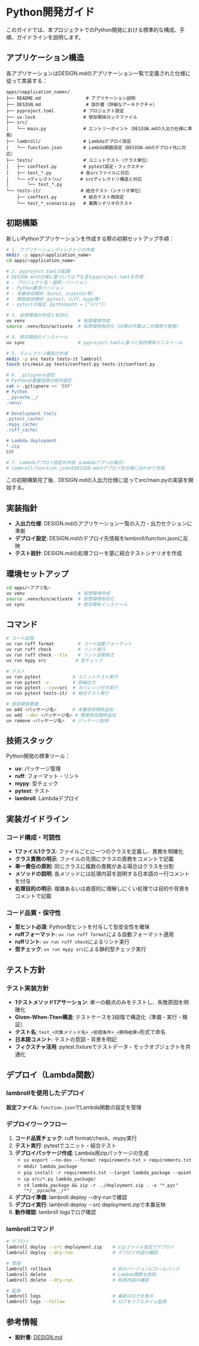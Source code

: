 # Python開発ガイド

このガイドでは、本プロジェクトでのPython開発における標準的な構成、手順、ガイドラインを説明します。

## アプリケーション構造

各アプリケーションはDESIGN.mdのアプリケーション一覧で定義された仕様に従って実装する：

```
apps/<application_name>/
├── README.md                 # アプリケーション説明
├── DESIGN.md                 # 設計書（詳細なアーキテクチャ）
├── pyproject.toml           # プロジェクト設定
├── uv.lock                  # 依存関係ロックファイル
├── src/
│   └── main.py              # エントリーポイント（DESIGN.mdの入出力仕様に準拠）
├── lambroll/                # Lambdaデプロイ設定
│   └── function.json        # Lambda関数設定（DESIGN.mdのデプロイ先に対応）
├── tests/                   # ユニットテスト（クラス単位）
│   ├── conftest.py          # pytest設定・フィクスチャ
│   ├── test_*.py           # 各srcファイルに対応
│   └── <ディレクトリ>/       # srcディレクトリ構造と対応
│       └── test_*.py
└── tests-it/               # 結合テスト（シナリオ単位）
    ├── conftest.py          # 結合テスト用設定
    └── test_*_scenario.py   # 業務シナリオのテスト
```

## 初期構築

新しいPythonアプリケーションを作成する際の初期セットアップ手順：

```bash
# 1. アプリケーションディレクトリの作成
mkdir -p apps/<application_name>
cd apps/<application_name>

# 2. pyproject.tomlの配置
# DESIGN.mdの仕様に基づいて以下を含むpyproject.tomlを作成：
# - プロジェクト名・説明・バージョン
# - Python要求バージョン
# - 本番依存関係（boto3、injector等）
# - 開発依存関係（pytest、ruff、mypy等）
# - pytestの設定（pythonpath = ["src"]）

# 3. 仮想環境の作成と有効化
uv venv                    # 仮想環境作成
source .venv/bin/activate  # 仮想環境有効化（以降の作業はこの環境で実施）

# 4. 依存関係のインストール
uv sync                    # pyproject.tomlに基づく依存関係インストール

# 5. ディレクトリ構造の作成
mkdir -p src tests tests-it lambroll
touch src/main.py tests/conftest.py tests-it/conftest.py

# 6. .gitignore設定
# Python必要最低限の除外設定
cat > .gitignore << 'EOF'
# Python
__pycache__/
.venv/

# Development tools
.pytest_cache/
.mypy_cache/
.ruff_cache/

# Lambda deployment
*.zip
EOF

# 7. Lambdaデプロイ設定の作成（Lambdaアプリの場合）
# lambroll/function.jsonをDESIGN.mdのデプロイ先仕様に合わせて作成
```

この初期構築完了後、DESIGN.mdの入出力仕様に従ってsrc/main.pyの実装を開始する。

## 実装指針

- **入出力仕様**: DESIGN.mdのアプリケーション一覧の入力・出力セクションに準拠
- **デプロイ設定**: DESIGN.mdのデプロイ先情報をlambroll/function.jsonに反映
- **テスト設計**: DESIGN.mdの処理フローを基に結合テストシナリオを作成

## 環境セットアップ

```bash
cd apps/<アプリ名>
uv venv                    # 仮想環境作成
source .venv/bin/activate  # 仮想環境有効化
uv sync                    # 依存関係インストール
```

## コマンド

```bash
# コード品質
uv run ruff format         # コード自動フォーマット
uv run ruff check          # リント実行
uv run ruff check --fix    # リント自動修正
uv run mypy src           # 型チェック

# テスト
uv run pytest            # ユニットテスト実行
uv run pytest -v         # 詳細出力
uv run pytest --cov=src  # カバレッジ付き実行
uv run pytest tests-it/  # 結合テスト実行

# 依存関係管理
uv add <パッケージ名>      # 本番依存関係追加
uv add --dev <パッケージ名> # 開発依存関係追加
uv remove <パッケージ名>   # パッケージ削除
```

## 技術スタック

Python開発の標準ツール：

- **uv**: パッケージ管理
- **ruff**: フォーマット・リント
- **mypy**: 型チェック
- **pytest**: テスト
- **lambroll**: Lambdaデプロイ

## 実装ガイドライン

### コード構成・可読性

- **1ファイル1クラス**: ファイルごとに一つのクラスを定義し、責務を明確化
- **クラス責務の明示**: ファイルの先頭にクラスの責務をコメントで記載
- **単一責任の原則**: 同じクラスに複数の責務がある場合はクラスを分割
- **メソッドの説明**: 各メソッドには処理内容を説明する日本語の一行コメントを付与
- **処理目的の明示**: 複雑あるいは直感的に理解しにくい処理では目的や背景をコメントで記載

### コード品質・保守性

- **型ヒント必須**: Python型ヒントを付与して型安全性を確保
- **ruffフォーマット**: `uv run ruff format`による自動フォーマット適用
- **ruffリント**: `uv run ruff check`によるリント実行
- **型チェック**: `uv run mypy src`による静的型チェック実行

## テスト方針

### テスト実装方針

- **1テストメソッド1アサーション**: 単一の観点のみをテストし、失敗原因を明確化
- **Given-When-Then構造**: テストケースを3段階で構造化（準備・実行・検証）
- **テスト名**: `test_<対象メソッド名>_<前提条件>_<期待結果>`形式で命名
- **日本語コメント**: テストの意図・背景を明記
- **フィクスチャ活用**: pytest.fixtureでテストデータ・モックオブジェクトを共通化

## デプロイ（Lambda関数）

### lambrollを使用したデプロイ

**設定ファイル**: `function.json`でLambda関数の設定を管理

### デプロイワークフロー

1. **コード品質チェック**: ruff format/check、mypy実行
2. **テスト実行**: pytestでユニット・結合テスト
3. **デプロイパッケージ作成**: Lambda用zipパッケージの生成
   - `uv export --no-dev --format requirements-txt > requirements.txt`
   - `mkdir lambda_package`
   - `pip install -r requirements.txt --target lambda_package --quiet`
   - `cp src/*.py lambda_package/`
   - `cd lambda_package && zip -r ../deployment.zip . -x "*.pyc" "*/__pycache__/*"`
4. **デプロイ準備**: lambroll deploy --dry-runで確認
5. **デプロイ実行**: lambroll deploy --src deployment.zipで本番反映
6. **動作確認**: lambroll logsでログ確認

### lambrollコマンド

```bash
# デプロイ
lambroll deploy --src deployment.zip    # zipファイル指定でデプロイ
lambroll deploy --dry-run               # デプロイ内容の確認

# 管理
lambroll rollback                       # 前のバージョンにロールバック
lambroll delete                         # Lambda関数を削除
lambroll delete --dry-run               # 削除内容の確認

# 監視
lambroll logs                           # 最新のログを表示
lambroll logs --follow                  # ログをリアルタイム監視
```

## 参考情報

- **設計書**: [DESIGN.md](../../DESIGN.md)